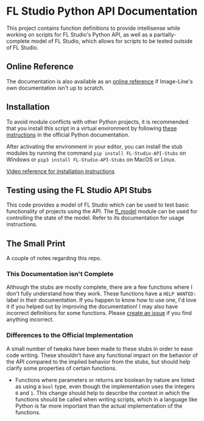 # FL Studio Python API Documentation

This project contains function definitions to provide intellisense while
working on scripts for FL Studio's Python API, as well as a partially-complete
model of FL Studio, which allows for scripts to be tested outside of FL Studio.

## Online Reference

The documentation is also available as an
[online reference](https://miguelguthridge.github.io/FL-Studio-API-Docs) if
Image-Line's own documentation isn't up to scratch.

## Installation

To avoid module conflicts with other Python projects, it is recommended that
you install this script in a virtual environment by following
[these instructions](https://docs.python.org/3/library/venv.html) in the
official Python documentation.

After activating the environment in your editor, you can install the stub
modules by running the command `pip install FL-Studio-API-Stubs` on Windows or
`pip3 install FL-Studio-API-Stubs` on MacOS or Linux.

[Video reference for installation instructions](https://youtu.be/6_KdXJIfeoI)

## Testing using the FL Studio API Stubs

This code provides a model of FL Studio which can be used to test basic
functionality of projects using the API. The [fl_model](./src/fl_model/) module can be used for
controlling the state of the model. Refer to its documentation for usage
instructions.

## The Small Print

A couple of notes regarding this repo.

### This Documentation isn't Complete

Although the stubs are mostly complete, there are a few functions where I don't
fully understand how they work. These functions have a `HELP WANTED:` label in
their documentation. If you happen to know how to use one, I'd love it if you
helped out by improving the documentation! I may also have incorrect
definitions for some functions. Please
[create an issue](https://github.com/MiguelGuthridge/FL-Studio-API-Stubs/issues/new)
if you find anything incorrect.

### Differences to the Official Implementation

A small number of tweaks have been made to these stubs in order to ease code
writing. These shouldn't have any functional impact on the behavior of the API
compared to the implied behavior from the stubs, but should help clarify some
properties of certain functions.

* Functions where parameters or returns are boolean by nature are listed as
  using a `bool` type, even though the implementation uses the integers `0` and
  `1`. This change should help to describe the context in which the functions
  should be called when writing scripts, which in a language like Python is far
  more important than the actual implementation of the functions.
